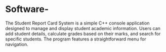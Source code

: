 # Software-
The Student Report Card System is a simple C++ console application designed to manage and display student academic information.
Users can add student details, calculate grades based on their marks, and search for specific students.
The program features a straightforward menu for navigation.